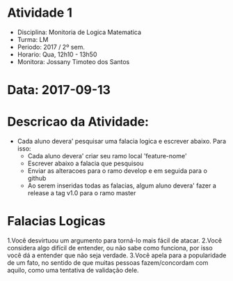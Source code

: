 # Atividade 1

* Disciplina: Monitoria de Logica Matematica
* Turma: LM
* Periodo: 2017 / 2º sem.
* Horario: Qua, 12h10 - 13h50
* Monitora: Jossany Timoteo dos Santos

# Data: 2017-09-13

# Descricao da Atividade:
* Cada aluno devera' pesquisar uma falacia logica e escrever abaixo. Para isso:
  - Cada aluno devera' criar seu ramo local 'feature-nome'
  - Escrever abaixo a falacia que pesquisou
  - Enviar as alteracoes para o ramo develop e em seguida para o github
  - Ao serem inseridas todas as falacias, algum aluno devera' fazer a release a tag v1.0 para o ramo master

# Falacias Logicas

  1.Você desvirtuou um argumento para torná-lo mais fácil de atacar.
  2.Você considera algo difícil de entender, ou não sabe como funciona, por isso você dá a entender que não seja verdade.
  3.Você apela para a popularidade de um fato, no sentido de que muitas pessoas fazem/concordam com aquilo, como uma tentativa de validação dele.

